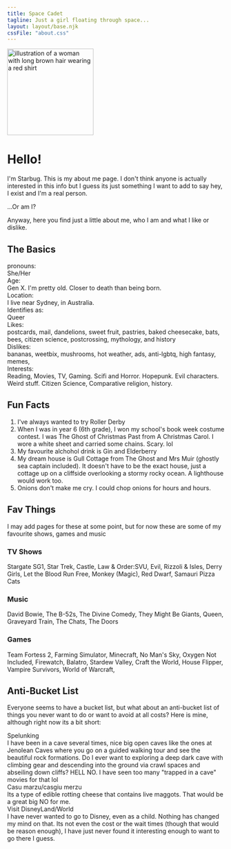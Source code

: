 ```yaml
---
title: Space Cadet
tagline: Just a girl floating through space...
layout: layout/base.njk
cssFile: "about.css"
---
```



<!-- Image and Hello -->

<div class="floatleft"><img src="images/siteimgs/girlme.png" width="200" alt="illustration of a woman with long brown hair wearing a red shirt"></div>

<div>
<h1>Hello!</h1>
<p>I'm Starbug. This is my about me page. I don't think anyone is actually interested in this info but I guess its just something I want to add to say hey, I exist and I'm a real person.</p>
<p>...Or am I?</p>
<p>Anyway, here you find just a little about me, who I am and what I like or dislike.</p>
</div>

<!-- The Basics -->
<div style="clear: both;"></div>

<h2>The Basics</h2>
<div class="stripedlist" style="clear: both;">
<div>pronouns:</div><div>She/Her</div>
<div>Age:</div><div>Gen X. I'm pretty old. Closer to death than being born.</div>
<div>Location:</div><div>I live near Sydney, in Australia.</div>
<div>Identifies as:</div><div>Queer</div>
<div>Likes:</div><div>postcards, mail, dandelions, sweet fruit, pastries, baked cheesecake, bats, bees, citizen science, postcrossing, mythology, and history</div>
<div>Dislikes:</div><div>bananas, weetbix, mushrooms, hot weather, ads, anti-lgbtq, high fantasy, memes, </div>
<div>Interests:</div><div>Reading, Movies, TV, Gaming. Scifi and Horror. Hopepunk. Evil characters. Weird stuff. Citizen Science, Comparative religion, history.</div>
</div> <!--striped list div-->

<!-- Fun Facts -->
<h2>Fun Facts</h2>
<div>
  <ol>
    <li>I've always wanted to try Roller Derby</li>
    <li>When I was in year 6 (6th grade), I won my school's book week costume contest. I was The Ghost of Christmas Past from A Christmas Carol. I wore a white sheet and carried some chains. Scary. lol</li>
    <li>My favourite alchohol drink is Gin and Elderberry</li>
    <li>My dream house is Gull Cottage from The Ghost and Mrs Muir (ghostly sea captain included). It doesn't have to be the exact house, just a cottage up on a cliffside overlooking a stormy rocky ocean. A lighthouse would work too.</li>
    <li>Onions don't make me cry. I could chop onions for hours and hours.</li>
  </ol>
</div>

<h2>Fav Things</h3>
  <p>I may add pages for these at some point, but for now these are some of my favourite shows, games and music</p>
<div class="favthings">
<div>
  <h3>TV Shows</h3>
<p>Stargate SG1, Star Trek, Castle, Law & Order:SVU, Evil, Rizzoli & Isles, Derry Girls, Let the Blood Run Free, Monkey (Magic), Red Dwarf, Samauri Pizza Cats
</p>
</div>
<div>
  <h3>Music</h3>
  <p>David Bowie, The B-52s, The Divine Comedy, They Might Be Giants, Queen, Graveyard Train, The Chats, The Doors</p>
<p> </p>
</div>
<div>
  <h3>Games</h3>
  <p>Team Fortess 2, Farming Simulator, Minecraft, No Man's Sky, Oxygen Not Included, Firewatch, Balatro, Stardew Valley, Craft the World, House Flipper, Vampire Survivors, World of Warcraft, </p>
</div>
</div>

<!-- Anti-Bucket List -->
<h2>Anti-Bucket List</h2>
<div>
<p>Everyone seems to have a bucket list, but what about an anti-bucket list of things you never want to do or want to avoid at all costs? Here is mine, although right now its a bit short:</p>
</div>
<div class="stripedlist2">
<div>Spelunking</div> <div>I have been in a cave several times, nice big open caves like the ones at Jenolean Caves where you go on a guided walking tour and see the beautiful rock formations. Do I ever want to exploring a deep dark cave with climbing gear and descending into the ground via crawl spaces and abseiling down cliffs? HELL NO. I have seen too many "trapped in a cave" movies for that lol</div>
<div>Casu marzu/casgiu merzu</div><div>Its a type of edible rotting cheese that contains live maggots. That would be a great big NO for me.</div>

<div>Visit DisneyLand/World</div><div>I have never wanted to go to Disney, even as a child. Nothing has changed my mind on that. Its not even the cost or the wait times (though that would be reason enough), I have just never found it interesting enough to want to go there I guess.</div>
</div>